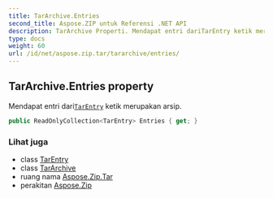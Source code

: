 ```yaml
---
title: TarArchive.Entries
second_title: Aspose.ZIP untuk Referensi .NET API
description: TarArchive Properti. Mendapat entri dariTarEntry ketik merupakan arsip.
type: docs
weight: 60
url: /id/net/aspose.zip.tar/tararchive/entries/
---
```

## TarArchive.Entries property

Mendapat entri dari[`TarEntry`](../../tarentry/) ketik merupakan arsip.

```csharp
public ReadOnlyCollection<TarEntry> Entries { get; }
```

### Lihat juga

* class [TarEntry](../../tarentry/)
* class [TarArchive](../)
* ruang nama [Aspose.Zip.Tar](../../tararchive/)
* perakitan [Aspose.Zip](../../../)


